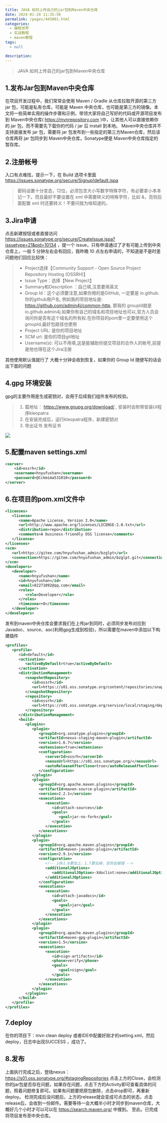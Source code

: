 ```yaml
---
title: JAVA 如何上传自己的jar包到Maven中央仓库
date: 2024-01-20 11:35:56
permalink: /pages/445001.html
categories: 
  - 编程世界
  - 实战教程
  - maven教程
tags: 
  - null

description: 
---
```


> JAVA 如何上传自己的jar包到Maven中央仓库

## 1.发布Jar包到Maven中央仓库
在项目开发过程中，我们常常会使用 Maven / Gradle 从仓库拉取开源的第三方 jar 包，可能是私有仓库，可能是 Maven 中央仓库，也可能是第三方的镜像。本文将一些简单实用的操作步骤和示例，带领大家将自己写好的代码或开源项目发布到 Maven中央仓库( https://mvnrepository.com )中，让其他人可以直接依赖你的 jar 包，而不需要先下载你的代码 / jar 后 install 到本地。
Maven中央仓库并不支持直接发布 jar 包，需要将 jar 包发布到一些指定的第三方Maven仓库，然后该仓库再将 jar 包同步到 Maven中央仓库，Sonatype便是 Maven中央仓库指定的暂存库。

## 2.注册帐号
入口有点难找，提示一下，在 Build 选项卡里面
https://issues.sonatype.org/secure/Signup!default.jspa
> 密码设置十分变态，12位，必须包含大小写数字特殊字符，有必要拿小本本记一下。而且最好不要设置在 xml 中需要转义的特殊字符，比如 &，否则后面配置 xml 时还要转义！不要问我为啥知道的。

## 3.Jira申请
点击新建按钮或者直接访问 https://issues.sonatype.org/secure/CreateIssue.jspa?issuetype=21&pid=10134 ，提一个 issue，只有申请通过了才有可能上传到中央仓库上，一般 5 分钟左右会有回应，我昨晚 10 点左右申请的，不知道是不是时差问题他们回应比较快：
> * Project选择【Community Support - Open Source Project Repository Hosting (OSSRH)】
> * Issue Type：选择【New Project】
> * Summary和Description ：自己填,注意要用英文
> * Group Id：这个必须要注意,如果你用的是GitHub, 一定要是 io.github.你的github用户名, 例如我的项目地址是: https://github.com/admin4j/common-http, 那我的 groupId就是
    io.github.admin4j.如果你有自己的域名和项目地址也可以,官方人员会询问你是否有这个域名的所有权.在你项目的pom里一定要使用这个groupId,最好包路径也使用
> * Project URL: 是你的项目地址
> * SCM url: 是你的项目git地址
> * Username(s): 可以不用填,这是能辅助你提交项目的合作人的帐号,前提是他也得在这个Jira注册

其他使用默认值就行了
大概十分钟会收到恢复，如果你的 Group Id 随便写的话会出下面的问题

## 4.gpg 环境安装
gpg的主要作用是生成密钥对，会用于后续我们组件发布的校验。
> 1. 载地址： https://www.gnupg.org/download/ , 安装时会附带安装UI程序kleopatra
> 2. 在安装完成后，运行kleopatra程序，新建密钥对
> 3. 导出证书 发布证书

![](https://fsvip.gitee.io/imgs/pic/45001/3.png)

## 5.配置maven settings.xml
```xml
<server>
    <id>ossrh</id>
    <username>hnyufushan</username>
    <password>@Cckmima531010</password>
</server>
```
## 6.在项目的pom.xml文件中
```xml
<licenses>
   <license>
      <name>Apache License, Version 2.0</name>
      <url>http://www.apache.org/licenses/LICENSE-2.0.txt</url>
      <distribution>repo</distribution>
      <comments>A business-friendly OSS license</comments>
   </license>
</licenses>
<scm>
   <url>https://gitee.com/hnyufushan_admin/bzglpt</url>
   <connection>https://gitee.com/hnyufushan_admin/bzglpt.git</connection>
</scm>
<developers>
   <developer>
      <name>hnyufushan</name>
      <id>hnyufushan</id>
      <email>82271092@qq.com</email>
      <roles>
         <role>Developer</role>
      </roles>
      <timezone>+8</timezone>
   </developer>
</developers>
```
发布到maven中央仓库会要求我们在上传jar到同时，必须同步发布对应到Javadoc、source、asc(利用gpg生成到校验)，所以需要在maven中添加以下构建插件
```xml
<profiles>
   <profile>
      <id>default</id>
      <activation>
         <activeByDefault>true</activeByDefault>
      </activation>
      <distributionManagement>
         <snapshotRepository>
            <id>ossrh</id>
            <url>https://s01.oss.sonatype.org/content/repositories/snapshots</url>
         </snapshotRepository>
         <repository>
            <id>ossrh</id>
            <url>https://s01.oss.sonatype.org/service/local/staging/deploy/maven2/</url>
         </repository>
      </distributionManagement>
      <build>
         <plugins>
            <plugin>
               <groupId>org.sonatype.plugins</groupId>
               <artifactId>nexus-staging-maven-plugin</artifactId>
               <version>1.6.7</version>
               <extensions>true</extensions>
               <configuration>
                  <serverId>ossrh</serverId>
                  <nexusUrl>https://s01.oss.sonatype.org/</nexusUrl>
                  <autoReleaseAfterClose>true</autoReleaseAfterClose>
               </configuration>
            </plugin>
            <plugin>
               <groupId>org.apache.maven.plugins</groupId>
               <artifactId>maven-source-plugin</artifactId>
               <version>2.2.1</version>
               <executions>
                  <execution>
                     <id>attach-sources</id>
                     <goals>
                        <goal>jar-no-fork</goal>
                     </goals>
                  </execution>
               </executions>
            </plugin>
            <plugin>
               <groupId>org.apache.maven.plugins</groupId>
               <artifactId>maven-javadoc-plugin</artifactId>
               <version>2.9.1</version>
               <configuration>
                  <!-- jdk1.8要加上，1.7要去掉，否则会报错 -->
                  <additionalJOptions>
                     <additionalJOption>-Xdoclint:none</additionalJOption>
                  </additionalJOptions>
               </configuration>
               <executions>
                  <execution>
                     <id>attach-javadocs</id>
                     <goals>
                        <goal>jar</goal>
                     </goals>
                  </execution>
               </executions>
            </plugin>
            <plugin>
               <groupId>org.apache.maven.plugins</groupId>
               <artifactId>maven-gpg-plugin</artifactId>
               <version>1.5</version>
               <executions>
                  <execution>
                     <id>sign-artifacts</id>
                     <phase>verify</phase>
                     <goals>
                        <goal>sign</goal>
                     </goals>
                  </execution>
               </executions>
            </plugin>
         </plugins>
      </build>
   </profile>
</profiles>
```
## 7.deploy
在你的项目下：mvn clean deploy
或者IDE中配置好刚才的setting.xml，然后deploy，日志中出现SUCCESS ，成功了。

## 8.发布
上面执行完成之后，登陆nexus： https://s01.oss.sonatype.org/#stagingRepositories
点击上方的Close，会检测你的jar包是否存在问题，如果存在问题，点击下方的Activity即可查看具体的问题，照着问题修复即可。如果有问题要把原包删除，点击drop即可，再重新deploy。
检测完成后没问题后，上方的release就会变成可点击的状态，点击release后，会收到一份邮件。需要等待一会大概半小时才同步到maven仓库，大概好几个小时才可以可以在 https://search.maven.org/ 中搜到。
至此。已完成将项目发布至中央仓库。
